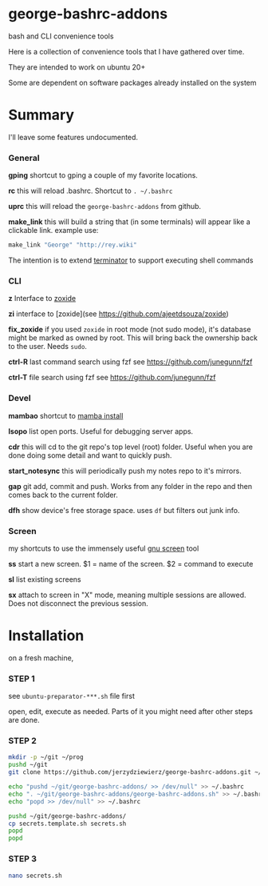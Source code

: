 # george-bashrc-addons

bash and CLI convenience tools

Here is a collection of convenience tools that I have gathered over time.

They are intended to work on ubuntu 20+

Some are dependent on software packages already installed on the system 

# Summary

I'll leave some features undocumented. 

### General 

**gping** 
shortcut to gping a couple of my favorite locations.

**rc**
this will reload .bashrc. Shortcut to `. ~/.bashrc`

**uprc**
this will reload the `george-bashrc-addons` from github. 

**make_link**
this will build a string that (in some terminals) will appear like a clickable link.
example use:
```bash
make_link "George" "http://rey.wiki"
```

The intention is to extend [terminator](https://github.com/gnome-terminator/terminator) to support executing shell commands 

### CLI

**z** 
Interface to [zoxide](https://github.com/ajeetdsouza/zoxide)

**zi** interface to [zoxide](see https://github.com/ajeetdsouza/zoxide)

**fix_zoxide**
if you used `zoxide` in root mode (not sudo mode), it's database might be marked as owned by root. 
This will bring back the ownership back to the user. Needs `sudo`.

**ctrl-R** 
last command search using fzf 
see https://github.com/junegunn/fzf

**ctrl-T**
file search using fzf
see https://github.com/junegunn/fzf

### Devel

**mambao**
shortcut to [mamba install](https://github.com/mamba-org/mamba)  

**lsopo**
list open ports. Useful for debugging server apps. 

**cdr** 
this will cd to the git repo's top level (root) folder. Useful when you are done doing some detail and want to quickly push. 

**start_notesync**
this will periodically push my notes repo to it's mirrors.

**gap**
git add, commit and push. Works from any folder in the repo and then comes back to the current folder.

**dfh**
show device's free storage space. uses `df` but filters out junk info.

### Screen

my shortcuts to use the immensely useful [gnu screen](https://www.gnu.org/software/screen/) tool 

**ss** start a new screen. $1 = name of the screen. $2 = command to execute

**sl** list existing screens 

**sx** attach to screen in "X" mode, meaning multiple sessions are allowed. Does not disconnect the previous session.



# Installation

on a fresh machine,

### STEP 1

see `ubuntu-preparator-***.sh` file first

open, edit, execute as needed. Parts of it you might need after other steps are done. 

### STEP 2

```bash 
mkdir -p ~/git ~/prog
pushd ~/git
git clone https://github.com/jerzydziewierz/george-bashrc-addons.git ~/git/george-bashrc-addons/

echo "pushd ~/git/george-bashrc-addons/ >> /dev/null" >> ~/.bashrc
echo ". ~/git/george-bashrc-addons/george-bashrc-addons.sh" >> ~/.bashrc
echo "popd >> /dev/null" >> ~/.bashrc

pushd ~/git/george-bashrc-addons/
cp secrets.template.sh secrets.sh
popd
popd 
```

### STEP 3

```bash
nano secrets.sh
```

